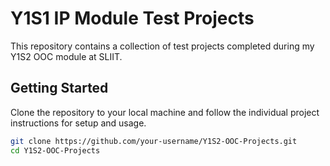 # Y1S1 IP Module Test Projects

This repository contains a collection of test projects completed during my Y1S2 OOC module at SLIIT.

## Getting Started

Clone the repository to your local machine and follow the individual project instructions for setup and usage.

```bash
git clone https://github.com/your-username/Y1S2-OOC-Projects.git
cd Y1S2-OOC-Projects
